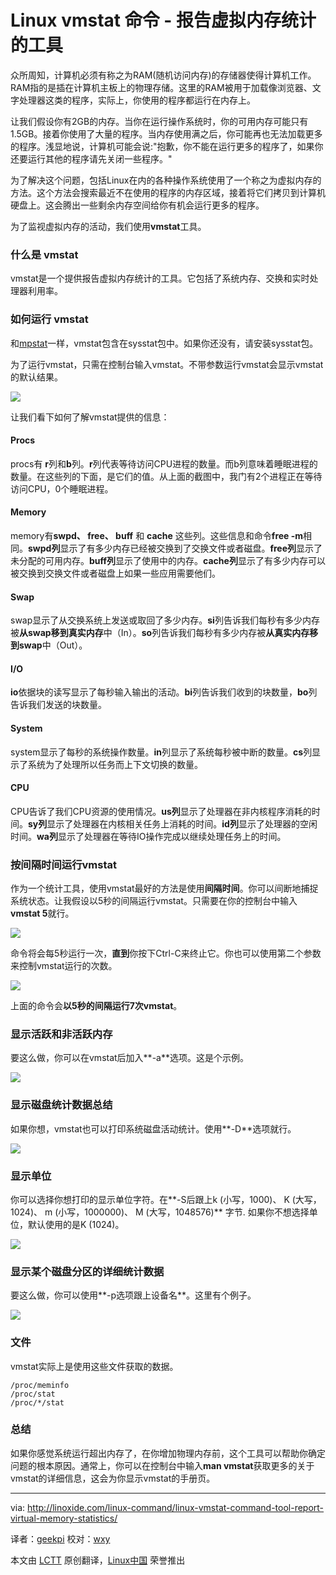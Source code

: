 Linux vmstat 命令 - 报告虚拟内存统计的工具
================================================================================
众所周知，计算机必须有称之为RAM(随机访问内存)的存储器使得计算机工作。RAM指的是插在计算机主板上的物理存储。这里的RAM被用于加载像浏览器、文字处理器这类的程序，实际上，你使用的程序都运行在内存上。

让我们假设你有2GB的内存。当你在运行操作系统时，你的可用内存可能只有1.5GB。接着你使用了大量的程序。当内存使用满之后，你可能再也无法加载更多的程序。浅显地说，计算机可能会说:"抱歉，你不能在运行更多的程序了，如果你还要运行其他的程序请先关闭一些程序。"

为了解决这个问题，包括Linux在内的各种操作系统使用了一个称之为虚拟内存的方法。这个方法会搜索最近不在使用的程序的内存区域，接着将它们拷贝到计算机硬盘上。这会腾出一些剩余内存空间给你有机会运行更多的程序。

为了监视虚拟内存的活动，我们使用**vmstat**工具。

### 什么是 vmstat ###

vmstat是一个提供报告虚拟内存统计的工具。它包括了系统内存、交换和实时处理器利用率。

### 如何运行 vmstat ###

和[mpstat][1]一样，vmstat包含在sysstat包中。如果你还没有，请安装sysstat包。

为了运行vmstat，只需在控制台输入vmstat。不带参数运行vmstat会显示vmstat的默认结果。

![](http://linoxide.com/wp-content/uploads/2013/12/vmstat_default.png)

让我们看下如何了解vmstat提供的信息：

#### Procs ####

procs有 **r**列和**b**列。**r**列代表等待访问CPU进程的数量。而b列意味着睡眠进程的数量。在这些列的下面，是它们的值。从上面的截图中，我门有2个进程正在等待访问CPU，0个睡眠进程。

#### Memory ####

memory有**swpd、 free、 buff** 和 **cache** 这些列。这些信息和命令**free -m**相同。**swpd列**显示了有多少内存已经被交换到了交换文件或者磁盘。**free列**显示了未分配的可用内存。**buff列**显示了使用中的内存。**cache列**显示了有多少内存可以被交换到交换文件或者磁盘上如果一些应用需要他们。

#### Swap ####

swap显示了从交换系统上发送或取回了多少内存。**si**列告诉我们每秒有多少内存被**从swap移到真实内存**中（In）。**so**列告诉我们每秒有多少内存被**从真实内存移到swap**中（Out）。

#### I/O ####

**io**依据块的读写显示了每秒输入输出的活动。**bi**列告诉我们收到的块数量，**bo**列告诉我们发送的块数量。

#### System ####

system显示了每秒的系统操作数量。**in**列显示了系统每秒被中断的数量。**cs**列显示了系统为了处理所以任务而上下文切换的数量。

#### CPU ####

CPU告诉了我们CPU资源的使用情况。**us列**显示了处理器在非内核程序消耗的时间。**sy列**显示了处理器在内核相关任务上消耗的时间。**id列**显示了处理器的空闲时间。**wa列**显示了处理器在等待IO操作完成以继续处理任务上的时间。

### 按间隔时间运行vmstat ###

作为一个统计工具，使用vmstat最好的方法是使用**间隔时间**。你可以间断地捕捉系统状态。让我假设以5秒的间隔运行vmstat。只需要在你的控制台中输入**vmstat 5**就行。

![](http://linoxide.com/wp-content/uploads/2013/12/vmstat_delay_5.png)

命令将会每5秒运行一次，**直到**你按下Ctrl-C来终止它。你也可以使用第二个参数来控制vmstat运行的次数。

![](http://linoxide.com/wp-content/uploads/2013/12/vmstat_count_7.png)

上面的命令会**以5秒的间隔运行7次vmstat**。

### 显示活跃和非活跃内存 ###

要这么做，你可以在vmstat后加入**-a**选项。这是个示例。

![](http://linoxide.com/wp-content/uploads/2013/12/vmstat_a.png)

### 显示磁盘统计数据总结 ###

如果你想，vmstat也可以打印系统磁盘活动统计。使用**-D**选项就行。

![](http://linoxide.com/wp-content/uploads/2013/12/vmstat_disk_sum.png)

### 显示单位 ###

你可以选择你想打印的显示单位字符。在**-S后跟上k (小写，1000)、 K (大写，1024)、 m (小写，1000000)、 M (大写，1048576)** 字节. 如果你不想选择单位，默认使用的是K (1024)。

![](http://linoxide.com/wp-content/uploads/2013/12/vmstat_define_unit.png)

### 显示某个磁盘分区的详细统计数据 ###

要这么做，你可以使用**-p选项跟上设备名**。这里有个例子。

![](http://linoxide.com/wp-content/uploads/2013/12/vmstat_partition.png)

### 文件 ###

vmstat实际上是使用这些文件获取的数据。

    /proc/meminfo
    /proc/stat
    /proc/*/stat 

### 总结 ###

如果你感觉系统运行超出内存了，在你增加物理内存前，这个工具可以帮助你确定问题的根本原因。通常上，你可以在控制台中输入**man vmstat**获取更多的关于vmstat的详细信息，这会为你显示vmstat的手册页。

--------------------------------------------------------------------------------

via: http://linoxide.com/linux-command/linux-vmstat-command-tool-report-virtual-memory-statistics/

译者：[geekpi](https://github.com/geekpi) 校对：[wxy](https://github.com/wxy)

本文由 [LCTT](https://github.com/LCTT/TranslateProject) 原创翻译，[Linux中国](http://linux.cn/) 荣誉推出

[1]:http://linoxide.com/linux-command/linux-mpstat-command/